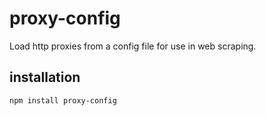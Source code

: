 # proxy-config

Load http proxies from a config file for use in web scraping.

## installation
	
	npm install proxy-config
